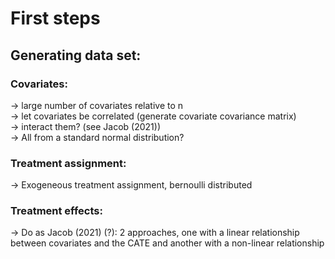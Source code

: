 # First steps
## Generating data set:
  ### Covariates:
  -> large number of covariates relative to n \
  -> let covariates be correlated (generate covariate covariance matrix) \
  -> interact them? (see Jacob (2021)) \
  -> All from a standard normal distribution?
  
  ### Treatment assignment:
  -> Exogeneous treatment assignment, bernoulli distributed
  
  ### Treatment effects:
  -> Do as Jacob (2021) (?): 2 approaches, one with a linear relationship between covariates and the CATE and another with a non-linear relationship 


  
